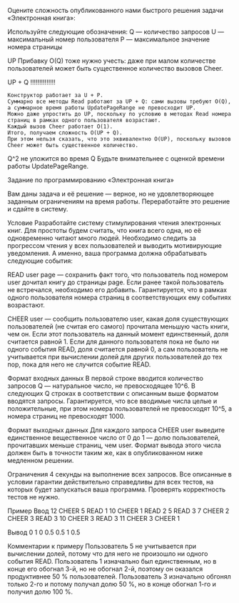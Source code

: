 Оцените сложность опубликованного нами быстрого решения задачи «Электронная книга»:

Используйте следующие обозначения:
Q — количество запросов
U — максимальный номер пользователя
P — максимальное значение номера страницы

UP
    Прибавку O(Q) тоже нужно учесть: даже при малом количестве пользователей может быть существенное количество вызовов Cheer.

UP + Q !!!!!!!!!!!!!!

    Конструктор работает за U + P. 
    Суммарно все методы Read работают за UP + Q: сами вызовы требуют O(Q), а суммарное время работы UpdatePageRange не превосходит UP. 
    Можно даже упростить до UP, поскольку по условию в методах Read номера страниц в рамках одного пользователя возрастают. 
    Каждый вызов Cheer работает O(1). 
    Итого, получаем сложность O(UP + Q).     
    При этом нельзя сказать, что это эквивалентно O(UP), поскольку вызовов Cheer может быть существенное количество.

Q^2
    не уложится во время
Q
    Будьте внимательнее с оценкой времени работы UpdatePageRange.


Задание по программированию «Электронная книга»
 

Вам даны задача и её решение — верное, но не удовлетворяющее заданным ограничениям на время работы. 
Переработайте это решение и сдайте в систему.

Условие
Разработайте систему стимулирования чтения электронных книг. 
Для простоты будем считать, что книга всего одна, но её одновременно читают много людей. 
Необходимо следить за прогрессом чтения у всех пользователей и выводить мотивирующие уведомления. 
А именно, ваша программа должна обрабатывать следующие события:

READ user page — сохранить факт того, что пользователь под номером user дочитал книгу до страницы page. 
Если ранее такой пользователь не встречался, необходимо его добавить. 
Гарантируется, что в рамках одного пользователя номера страниц в соответствующих ему событиях возрастают.

CHEER user — сообщить пользователю user, 
какая доля существующих пользователей (не считая его самого) прочитала меньшую часть книги, чем он. 
Если этот пользователь на данный момент единственный, доля считается равной 1. 
Если для данного пользователя пока не было ни одного события READ, доля считается равной 0, 
а сам пользователь не учитывается при вычислении долей для других пользователей до тех пор, 
пока для него не случится событие READ.

Формат входных данных
В первой строке вводится количество запросов Q — натуральное число, не превосходящее 10^6. 
В следующих Q строках в соответствии с описанным выше форматом вводятся запросы. 
Гарантируется, что все вводимые числа целые и положительные, 
при этом номера пользователей не превосходят 10^5, а номера страниц не превосходят 1000.

Формат выходных данных
Для каждого запроса CHEER user выведите единственное вещественное число от 0 до 1 — долю пользователей, 
прочитавших меньше страниц, чем user. Формат вывода этого числа должен быть в точности таким же, 
как в опубликованном ниже медленном решении.

Ограничения
4 секунды на выполнение всех запросов. 
Все описанные в условии гарантии действительно справедливы для всех тестов, 
на которых будет запускаться ваша программа. Проверять корректность тестов не нужно.

Пример
Ввод
12
CHEER 5
READ 1 10
CHEER 1
READ 2 5
READ 3 7
CHEER 2
CHEER 3
READ 3 10
CHEER 3
READ 3 11
CHEER 3
CHEER 1
 

Вывод
0
1
0
0.5
0.5
1
0.5
 
Комментарии к примеру
Пользователь 5 не учитывается при вычислении долей, потому что для него не произошло ни одного события READ.
Пользователь 1 изначально был единственным, но в конце его обогнал 3-й, но не обогнал 2-й, поэтому он оказался продуктивнее 50 % пользователей.
Пользователь 3 изначально обгонял только 2-го и потому получал долю 50 %, но в конце обогнал 1-го и получил долю 100 %.